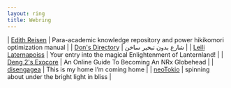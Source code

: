 ```yaml
---
layout: ring
title: Webring
---
```


| [Edith Reisen](http://reisen.netlify.app/)                                    | Para-academic knowledge repository and power hikikomori optimization manual |
| [Don's Directory](http://dons.directory/)                                     | شارع بدون تبخير ساخن                                                        |
| [Leili Laternapoiss](https://leili.netlify.app/)                              | Your entry into the magical Enlightenment of Lanternland!                   |
| [Deng 2's Exocore](https://dengpilled.netlify.app/)                            | An Online Guide To Becoming An NRx Globehead                                |
| [disengagea](https://disengagea.toikos.net/) | This is my home I’m coming home                                             |
| [neoTokio](https://neotokio.net/)                                                                              | spinning about under the bright light in bliss                                                                            |